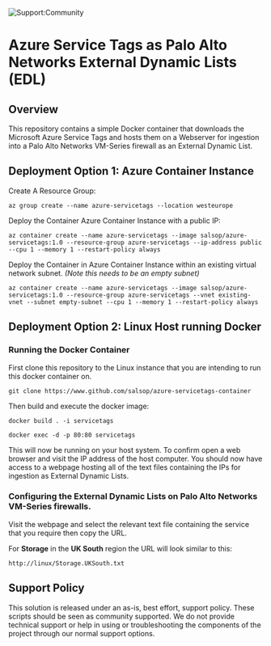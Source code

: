 ![Support:Community](https://img.shields.io/badge/Support-Community-blue)

# Azure Service Tags as Palo Alto Networks External Dynamic Lists (EDL)

## Overview

This repository contains a simple Docker container that downloads the Microsoft Azure Service Tags and hosts them on a Webserver for ingestion into a Palo Alto Networks VM-Series firewall as an External Dynamic List.

## Deployment Option 1: Azure Container Instance

Create A Resource Group:
```
az group create --name azure-servicetags --location westeurope
```
Deploy the Container Azure Container Instance with a public IP:
```
az container create --name azure-servicetags --image salsop/azure-servicetags:1.0 --resource-group azure-servicetags --ip-address public --cpu 1 --memory 1 --restart-policy always
```

Deploy the Container in Azure Container Instance within an existing virtual network subnet. *(Note this needs to be an empty subnet)*
```
az container create --name azure-servicetags --image salsop/azure-servicetags:1.0 --resource-group azure-servicetags --vnet existing-vnet --subnet empty-subnet --cpu 1 --memory 1 --restart-policy always
```

## Deployment Option 2: Linux Host running Docker

### Running the Docker Container
First clone this repository to the Linux instance that you are intending to run this docker container on.
```
git clone https://www.github.com/salsop/azure-servicetags-container
```
Then build and execute the docker image:
```
docker build . -i servicetags
```
```
docker exec -d -p 80:80 servicetags
```

This will now be running on your host system. To confirm open a web browser and visit the IP address of the host computer. You should now have access to a webpage hosting all of the text files containing the IPs for ingestion as External Dynamic Lists.

### Configuring the External Dynamic Lists on Palo Alto Networks VM-Series firewalls.

Visit the webpage and select the relevant text file containing the service that you require then copy the URL. 

For **Storage** in the **UK South** region the URL will look similar to this:
```
http://linux/Storage.UKSouth.txt
```

## Support Policy
This solution is released under an as-is, best effort, support policy. These scripts should be seen as community supported. We do not provide technical support or help in using or troubleshooting the components of the project through our normal support options.
